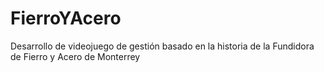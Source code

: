 # FierroYAcero
Desarrollo de videojuego de gestión basado en la historia de la Fundidora de Fierro y Acero de Monterrey
